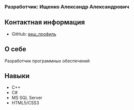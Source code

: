 ### Разработчик: Ищенко Александр Александрович

## Контактная информация

- GitHub: [ваш_профиль](https://github.com/IshenkoAlexander)

## О себе
Разработчик программных обеспечений

## Навыки
- C++
- C#
- MS SQL Server
- HTML5/CSS3
